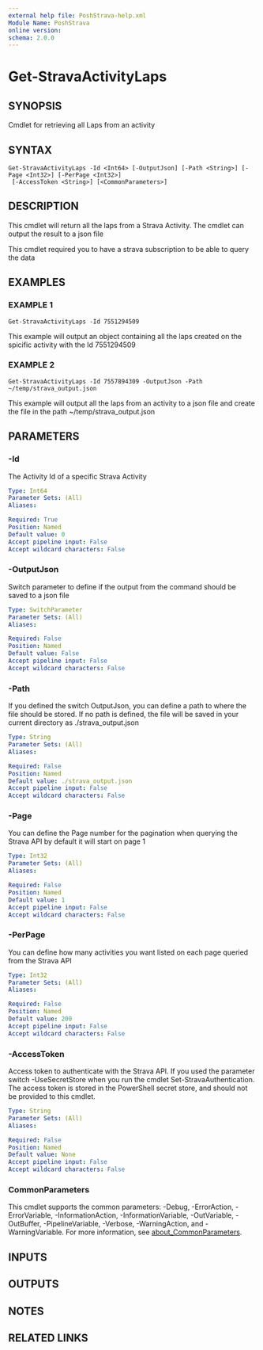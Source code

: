 ```yaml
---
external help file: PoshStrava-help.xml
Module Name: PoshStrava
online version:
schema: 2.0.0
---
```


# Get-StravaActivityLaps

## SYNOPSIS
Cmdlet for retrieving all Laps from an activity

## SYNTAX

```
Get-StravaActivityLaps -Id <Int64> [-OutputJson] [-Path <String>] [-Page <Int32>] [-PerPage <Int32>]
 [-AccessToken <String>] [<CommonParameters>]
```

## DESCRIPTION
This cmdlet will return all the laps from a Strava Activity.
The cmdlet can output the result to a json file

This cmdlet required you to have a strava subscription to be able to query the data

## EXAMPLES

### EXAMPLE 1
```
Get-StravaActivityLaps -Id 7551294509
```

This example will output an object containing all the laps created on the spicific activity with the Id 7551294509

### EXAMPLE 2
```
Get-StravaActivityLaps -Id 7557894309 -OutputJson -Path ~/temp/strava_output.json
```

This example will output all the laps from an activity to a json file and create the file in the path
~/temp/strava_output.json

## PARAMETERS

### -Id
The Activity Id of a specific Strava Activity

```yaml
Type: Int64
Parameter Sets: (All)
Aliases:

Required: True
Position: Named
Default value: 0
Accept pipeline input: False
Accept wildcard characters: False
```

### -OutputJson
Switch parameter to define if the output from the command should be saved to a json file

```yaml
Type: SwitchParameter
Parameter Sets: (All)
Aliases:

Required: False
Position: Named
Default value: False
Accept pipeline input: False
Accept wildcard characters: False
```

### -Path
If you defined the switch OutputJson, you can define a path to where the file should be stored.
If no path is defined, the file will be saved in your current directory as ./strava_output.json

```yaml
Type: String
Parameter Sets: (All)
Aliases:

Required: False
Position: Named
Default value: ./strava_output.json
Accept pipeline input: False
Accept wildcard characters: False
```

### -Page
You can define the Page number for the pagination when querying the Strava API by default it will start
on page 1

```yaml
Type: Int32
Parameter Sets: (All)
Aliases:

Required: False
Position: Named
Default value: 1
Accept pipeline input: False
Accept wildcard characters: False
```

### -PerPage
You can define how many activities you want listed on each page queried from the Strava API

```yaml
Type: Int32
Parameter Sets: (All)
Aliases:

Required: False
Position: Named
Default value: 200
Accept pipeline input: False
Accept wildcard characters: False
```

### -AccessToken
Access token to authenticate with the Strava API.
If you used the parameter switch -UseSecretStore when you run 
the cmdlet Set-StravaAuthentication.
The access token is stored in the PowerShell secret store, and should not 
be provided to this cmdlet.

```yaml
Type: String
Parameter Sets: (All)
Aliases:

Required: False
Position: Named
Default value: None
Accept pipeline input: False
Accept wildcard characters: False
```

### CommonParameters
This cmdlet supports the common parameters: -Debug, -ErrorAction, -ErrorVariable, -InformationAction, -InformationVariable, -OutVariable, -OutBuffer, -PipelineVariable, -Verbose, -WarningAction, and -WarningVariable. For more information, see [about_CommonParameters](http://go.microsoft.com/fwlink/?LinkID=113216).

## INPUTS

## OUTPUTS

## NOTES

## RELATED LINKS
